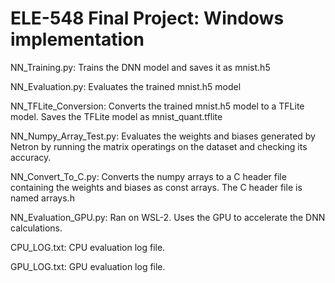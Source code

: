 # ELE-548 Final Project: Windows implementation

NN_Training.py: Trains the DNN model and saves it as mnist.h5

NN_Evaluation.py: Evaluates the trained mnist.h5 model

NN_TFLite_Conversion: Converts the trained mnist.h5 model to a TFLite model. Saves the TFLite model as mnist_quant.tflite

NN_Numpy_Array_Test.py: Evaluates the weights and biases generated by Netron by running the matrix operatings on the dataset and checking its accuracy.

NN_Convert_To_C.py: Converts the numpy arrays to a C header file containing the weights and biases as const arrays. The C header file is named arrays.h

NN_Evaluation_GPU.py: Ran on WSL-2. Uses the GPU to accelerate the DNN calculations.

CPU_LOG.txt: CPU evaluation log file.

GPU_LOG.txt: GPU evaluation log file.